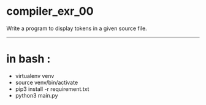 # compiler_exr_00
Write a program to display tokens in a given source file.
***********************************
# in bash :
- virtualenv venv
- source venv/bin/activate
- pip3 install -r requirement.txt
- python3 main.py